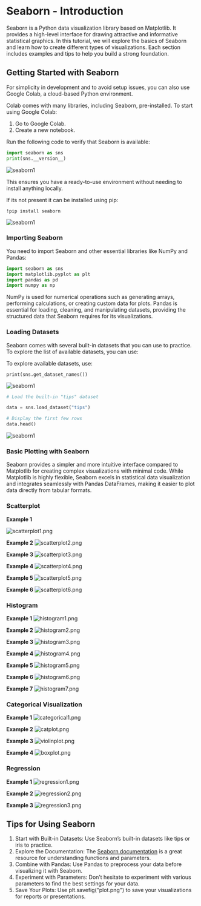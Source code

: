 # Seaborn - Introduction

Seaborn is a Python data visualization library based on Matplotlib. It provides a high-level interface for drawing attractive and informative statistical graphics. In this tutorial, we will explore the basics of Seaborn and learn how to create different types of visualizations. Each section includes examples and tips to help you build a strong foundation.

## **Getting Started with Seaborn**

For simplicity in development and to avoid setup issues, you can also use Google Colab, a cloud-based Python environment.

Colab comes with many libraries, including Seaborn, pre-installed. To start using Google Colab:

1. Go to Google Colab.
2. Create a new notebook.

Run the following code to verify that Seaborn is available:

```python
import seaborn as sns
print(sns.__version__)
```

![seaborn1](../../../../images/data_visualization/seaborn/seaborn1.png)

This ensures you have a ready-to-use environment without needing to install anything locally.

If its not present it can be installed using pip:

```shell
!pip install seaborn
```

![seaborn1](../../../../images/data_visualization/seaborn/seaborn2.png)

### **Importing Seaborn**

You need to import Seaborn and other essential libraries like NumPy and Pandas:

```python
import seaborn as sns
import matplotlib.pyplot as plt
import pandas as pd
import numpy as np
```

NumPy is used for numerical operations such as generating arrays, performing calculations, or creating custom data for plots. Pandas is essential for loading, cleaning, and manipulating datasets, providing the structured data that Seaborn requires for its visualizations.

### **Loading Datasets**

Seaborn comes with several built-in datasets that you can use to practice. To explore the list of available datasets, you can use:

To explore available datasets, use:

`print(sns.get_dataset_names())`

![seaborn1](../../../../images/data_visualization/seaborn/seaborn3.png)

```python
# Load the built-in "tips" dataset

data = sns.load_dataset("tips")

# Display the first few rows
data.head()
```

![seaborn1](../../../../images/data_visualization/seaborn/seaborn4.png)

### **Basic Plotting with Seaborn**

Seaborn provides a simpler and more intuitive interface compared to Matplotlib for creating complex visualizations with minimal code. While Matplotlib is highly flexible, Seaborn excels in statistical data visualization and integrates seamlessly with Pandas DataFrames, making it easier to plot data directly from tabular formats.

### **Scatterplot**

**Example 1**

![scatterplot1.png](../../../../images/data_visualization/seaborn/scatterplot/scatterplot1.png)

**Example 2**
![scatterplot2.png](../../../../images/data_visualization/seaborn/scatterplot/scatterplot2.png)

**Example 3**
![scatterplot3.png](../../../../images/data_visualization/seaborn/scatterplot/scatterplot3.png)

**Example 4**
![scatterplot4.png](../../../../images/data_visualization/seaborn/scatterplot/scatterplot4.png)

**Example 5**
![scatterplot5.png](../../../../images/data_visualization/seaborn/scatterplot/scatterplot5.png)

**Example 6**
![scatterplot6.png](../../../../images/data_visualization/seaborn/scatterplot/scatterplot6.png)

### **Histogram**

**Example 1**
![histogram1.png](../../../../images/data_visualization/seaborn/histogram/histogram1.png)

**Example 2**
![histogram2.png](../../../../images/data_visualization/seaborn/histogram/histogram2.png)

**Example 3**
![histogram3.png](../../../../images/data_visualization/seaborn/histogram/histogram3.png)

**Example 4**
![histogram4.png](../../../../images/data_visualization/seaborn/histogram/histogram4.png)

**Example 5**
![histogram5.png](../../../../images/data_visualization/seaborn/histogram/histogram5.png)

**Example 6**
![histogram6.png](../../../../images/data_visualization/seaborn/histogram/histogram6.png)

**Example 7**
![histogram7.png](../../../../images/data_visualization/seaborn/histogram/histogram7.png)

### **Categorical Visualization**

**Example 1**
![categorical1.png](../../../../images/data_visualization/seaborn/categorical/categorical1.png)

**Example 2**
![catplot.png](../../../../images/data_visualization/seaborn/categorical/catplot.png)

**Example 3**
![violinplot.png](../../../../images/data_visualization/seaborn/categorical/violinplot.png)

**Example 4**
![boxplot.png](../../../../images/data_visualization/seaborn/categorical/boxplot.png)

### **Regression**

**Example 1**
![regression1.png](../../../../images/data_visualization/seaborn/regression/regression1.png)

**Example 2**
![regression2.png](../../../../images/data_visualization/seaborn/regression/regression2.png)

**Example 3**
![regression3.png](../../../../images/data_visualization/seaborn/regression/regression3.png)

## **Tips for Using Seaborn**

1. Start with Built-in Datasets: Use Seaborn’s built-in datasets like tips or iris to practice.
2. Explore the Documentation: The [Seaborn documentation](https://seaborn.pydata.org/) is a great resource for understanding functions and parameters.
3. Combine with Pandas: Use Pandas to preprocess your data before visualizing it with Seaborn.
4. Experiment with Parameters: Don’t hesitate to experiment with various parameters to find the best settings for your data.
5. Save Your Plots: Use plt.savefig("plot.png") to save your visualizations for reports or presentations.